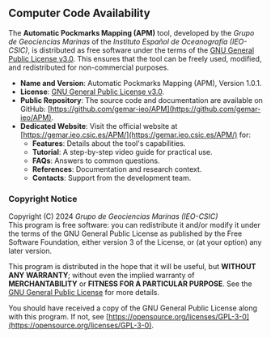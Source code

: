 ## Computer Code Availability

The **Automatic Pockmarks Mapping (APM)** tool, developed by the *Grupo de Geociencias Marinas* of the *Instituto Español de Oceanografía (IEO-CSIC)*, is distributed as free software under the terms of the [GNU General Public License v3.0](https://opensource.org/licenses/GPL-3.0). This ensures that the tool can be freely used, modified, and redistributed for non-commercial purposes.

- **Name and Version**: Automatic Pockmarks Mapping (APM), Version 1.0.1.  
- **License**: [GNU General Public License v3.0](https://opensource.org/licenses/GPL-3.0).  
- **Public Repository**: The source code and documentation are available on GitHub: [https://github.com/gemar-ieo/APM](https://github.com/gemar-ieo/APM).  
- **Dedicated Website**: Visit the official website at [https://gemar.ieo.csic.es/APM/](https://gemar.ieo.csic.es/APM/) for:
  - **Features**: Details about the tool's capabilities.
  - **Tutorial**: A step-by-step video guide for practical use.
  - **FAQs**: Answers to common questions.
  - **References**: Documentation and research context.
  - **Contacts**: Support from the development team.

### Copyright Notice

Copyright (C) 2024 *Grupo de Geociencias Marinas (IEO-CSIC)*  
This program is free software: you can redistribute it and/or modify it under the terms of the GNU General Public License as published by the Free Software Foundation, either version 3 of the License, or (at your option) any later version.  

This program is distributed in the hope that it will be useful, but **WITHOUT ANY WARRANTY**; without even the implied warranty of **MERCHANTABILITY** or **FITNESS FOR A PARTICULAR PURPOSE**. See the [GNU General Public License](https://opensource.org/licenses/GPL-3-0) for more details.  

You should have received a copy of the GNU General Public License along with this program. If not, see [https://opensource.org/licenses/GPL-3-0](https://opensource.org/licenses/GPL-3-0).
